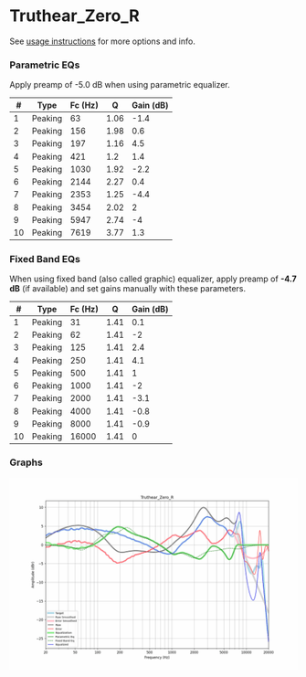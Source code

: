# Truthear_Zero_R
See [usage instructions](https://github.com/jaakkopasanen/AutoEq#usage) for more options and info.

### Parametric EQs
Apply preamp of -5.0 dB when using parametric equalizer.

|   # | Type    |   Fc (Hz) |    Q |   Gain (dB) |
|-----|---------|-----------|------|-------------|
|   1 | Peaking |        63 | 1.06 |        -1.4 |
|   2 | Peaking |       156 | 1.98 |         0.6 |
|   3 | Peaking |       197 | 1.16 |         4.5 |
|   4 | Peaking |       421 | 1.2  |         1.4 |
|   5 | Peaking |      1030 | 1.92 |        -2.2 |
|   6 | Peaking |      2144 | 2.27 |         0.4 |
|   7 | Peaking |      2353 | 1.25 |        -4.4 |
|   8 | Peaking |      3454 | 2.02 |         2   |
|   9 | Peaking |      5947 | 2.74 |        -4   |
|  10 | Peaking |      7619 | 3.77 |         1.3 |

### Fixed Band EQs
When using fixed band (also called graphic) equalizer, apply preamp of **-4.7 dB** (if available) and set gains manually with these parameters.

|   # | Type    |   Fc (Hz) |    Q |   Gain (dB) |
|-----|---------|-----------|------|-------------|
|   1 | Peaking |        31 | 1.41 |         0.1 |
|   2 | Peaking |        62 | 1.41 |        -2   |
|   3 | Peaking |       125 | 1.41 |         2.4 |
|   4 | Peaking |       250 | 1.41 |         4.1 |
|   5 | Peaking |       500 | 1.41 |         1   |
|   6 | Peaking |      1000 | 1.41 |        -2   |
|   7 | Peaking |      2000 | 1.41 |        -3.1 |
|   8 | Peaking |      4000 | 1.41 |        -0.8 |
|   9 | Peaking |      8000 | 1.41 |        -0.9 |
|  10 | Peaking |     16000 | 1.41 |         0   |

### Graphs
![](./Truthear_Zero_R.png)
